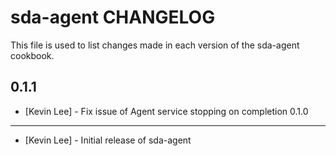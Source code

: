 sda-agent CHANGELOG
===================

This file is used to list changes made in each version of the sda-agent cookbook.

0.1.1
-----
- [Kevin Lee] - Fix issue of Agent service stopping on completion
0.1.0
-----
- [Kevin Lee] - Initial release of sda-agent


